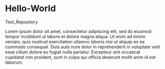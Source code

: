 # Hello-World
Test_Repository

Lorem ipsum dolor sit amet, consectetur adipiscing elit, sed do eiusmod tempor incididunt ut labore et dolore magna aliqua. Ut enim 
ad minim veniam, quis nostrud exercitation ullamco laboris nisi ut aliquip ex ea commodo consequat. Duis aute irure dolor in
reprehenderit in voluptate velit esse cillum dolore eu fugiat nulla pariatur. Excepteur sint occaecat cupidatat non proident, sunt 
in culpa qui officia deserunt mollit anim id est laborum.
